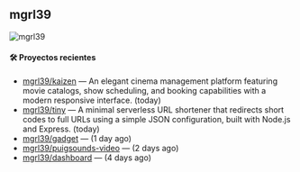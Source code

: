 ## mgrl39 
<p align="left"> <img src="https://komarev.com/ghpvc/?username=mgrbl&label=Profile%20views&color=0e75b6&style=flat" alt="mgrl39" /> </p>












#### 🛠 Proyectos recientes

- [mgrl39/kaizen](https://github.com/mgrl39/kaizen) — An elegant cinema management platform featuring movie catalogs, show scheduling, and booking capabilities with a modern responsive interface. (today)
- [mgrl39/tiny](https://github.com/mgrl39/tiny) —  A minimal serverless URL shortener that redirects short codes to full URLs using a simple JSON configuration, built with Node.js and Express. (today)
- [mgrl39/gadget](https://github.com/mgrl39/gadget) —  (1 day ago)
- [mgrl39/puigsounds-video](https://github.com/mgrl39/puigsounds-video) —  (2 days ago)
- [mgrl39/dashboard](https://github.com/mgrl39/dashboard) —  (4 days ago)




